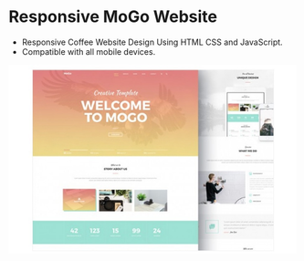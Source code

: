 # Responsive MoGo Website

- Responsive Coffee Website Design Using HTML CSS and JavaScript.
- Compatible with all mobile devices.

![preview img](/preview.jpg)
